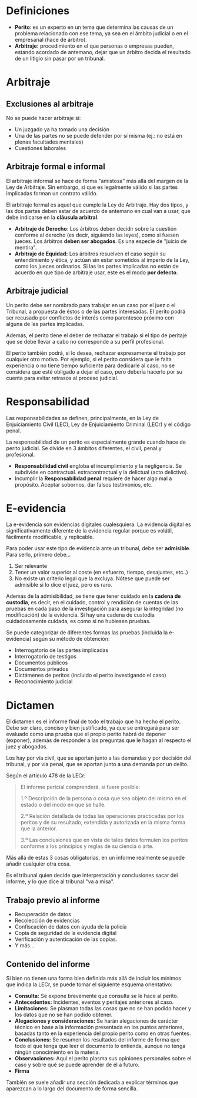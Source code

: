 # Definiciones

- **Perito**: es un experto en un tema que determina las causas de un problema relacionado con ese tema, ya sea en el ámbito judicial o en el empresarial (hace de árbitro).
- **Arbitraje:** procedimiento en el que personas o empresas pueden, estando acordado de antemano, dejar que un árbitro decida el resultado de un litigio sin pasar por un tribunal.

# Arbitraje

## Exclusiones al arbitraje

No se puede hacer arbitraje si:
- Un juzgado ya ha tomado una decisión
- Una de las partes no se puede defender por sí misma (ej.: no está en plenas facultades mentales)
- Cuestiones laborales

## Arbitraje formal e informal

El arbitraje informal se hace de forma "amistosa" más allá del margen de la Ley de Arbitraje. Sin embargo, si que es legalmente válido si las partes implicadas forman un contrato válido.

El arbitraje formal es aquel que cumple la Ley de Arbitraje. Hay dos tipos, y las dos partes deben estar de acuerdo de antemano en cual van a usar, que debe indicarse en la **cláusula arbitral**.
- **Arbitraje de Derecho**: Los árbitros deben decidir sobre la cuestión conforme al derecho (es decir, siguiendo las leyes), como si fuesen jueces. Los árbitros **deben ser abogados**. Es una especie de "juicio de mentira".
- **Arbitraje de Equidad:** Los árbitros resuelven el caso según su entendimiento y ética, y actúan sin estar sometidos al imperio de la Ley, como los jueces ordinarios. Si las las partes implicadas no están de acuerdo en que tipo de arbitraje usar, este es el modo **por defecto**.

## Arbitraje judicial

Un perito debe ser nombrado para trabajar en un caso por el juez o el Tribunal, a propuesta de éstos o de las partes interesadas. El perito podrá ser recusado por conflictos de interés como parentesco próximo con alguna de las partes implicadas.

Además, el perito tiene el deber de rechazar el trabajo si el tipo de peritaje que se debe llevar a cabo no corresponde a su perfil profesional.

El perito también podrá, si lo desea, rechazar expresamente el trabajo por cualquier otro motivo. Por ejemplo, si el perito considera que le falta experiencia o no tiene tiempo suficiente para dedicarle al caso, no se considera que esté obligado a dejar el caso, pero debería hacerlo por su cuenta para evitar retrasos al proceso judicial.

# Responsabilidad

Las responsabilidades se definen, principalmente, en la Ley de Enjuiciamiento Civil (LEC), Ley de Enjuiciamiento Criminal (LECr) y el código penal.

La responsabilidad de un perito es especialmente grande cuando hace de perito judicial. Se divide en 3 ámbitos diferentes, el civil, penal y profesional.
- **Responsabilidad civil** engloba el incumplimiento y la negligencia. Se subdivide en contractual. extracontractual y la delictual (acto delictivo).
- Incumplir la **Responsabilidad penal** requiere de hacer algo mal a propósito. Aceptar sobornos, dar falsos testimonios, etc.

# E-evidencia

La e-evidencia son evidencias digitales cualesquiera. La evidencia digital es significativamente diferente de la evidencia regular porque es volátil, fácilmente modificable, y replicable.

Para poder usar este tipo de evidencia ante un tribunal, debe ser **admisible**. Para serlo, primero debe...
1. Ser relevante
2. Tener un valor superior al coste (en esfuerzo, tiempo, desajustes, etc..)
3. No existe un criterio legal que la excluya. Nótese que puede ser admisible si lo dice el juez, pero es raro.

Además de la admisibilidad, se tiene que tener cuidado en la **cadena de custodia**, es decir, en el cuidado, control y rendición de cuentas de las pruebas en cada paso de la investigación para asegurar la integridad (no modificación) de la evidencia. Si hay una cadena de custodia cuidadosamente cuidada, es como si no hubiesen pruebas.

Se puede categorizar de diferentes formas las pruebas (incluida la e-evidencia) según su método de obtención:
- Interrogatorio de las partes implicadas
- Interrogatorio de testigos
- Documentos públicos
- Documentos privados
- Dictámenes de peritos (incluido el perito investigando el caso)
- Reconocimiento judicial

# Dictamen

El dictamen es el informe final de todo el trabajo que ha hecho el perito. Debe ser claro, conciso y bien justificado, ya que se entregará para ser evaluado como una prueba que el propio perito habrá de deponer (exponer), además de responder a las preguntas que le hagan al respecto el juez y abogados.

Los hay por vía civil, que se aportan junto a las demandas y por decisión del tribunal, y por vía penal, que se aportan junto a una demanda por un delito.

Según el artículo 478 de la LECr:
> El informe pericial comprenderá, si fuere posible:
> 
> 1.º Descripción de la persona o cosa que sea objeto del mismo en el estado o del modo en que se halle.
> 
> 2.º Relación detallada de todas las operaciones practicadas por los peritos y de su resultado, extendida y autorizada en la misma forma que la anterior.
> 
> 3.º Las conclusiones que en vista de tales datos formulen los peritos conforme a los principios y reglas de su ciencia o arte.

Más allá de estas 3 cosas obligatorias, en un informe realmente se puede añadir cualquier otra cosa.

Es el tribunal quien decide que interpretación y conclusiones sacar del informe, y lo que dice al tribunal "va a misa".

## Trabajo previo al informe

- Recuperación de datos
- Recolección de evidencias
- Confiscación de datos con ayuda de la policía
- Copia de seguridad de la evidencia digital
- Verificación y autenticación de las copias.
- Y más...

## Contenido del informe

Si bien no tienen una forma bien definida más allá de incluir los mínimos que indica la LECr, se puede tomar el siguiente esquema orientativo:
- **Consulta:** Se expone brevemente que consulta se le hace al perito.
- **Antecedentes:** Incidentes, eventos y peritajes anteriores al caso.
- **Limitaciones:** Se plasman todas las cosas que no se han podido hacer y los datos que no se han podido obtener.
- **Alegaciones y consideraciones:** Se harán alegaciones de carácter técnico en base a la información presentada en los puntos anteriores, basadas tanto en la experiencia del propio perito como en otras fuentes.
- **Conclusiones:** Se resumen los resultados del informe de forma que todo el que tenga que leer el documento lo entienda, aunque no tenga ningún conocimiento en la materia.
- **Observaciones:** Aquí el perito plasma sus opiniones personales sobre el caso y sobre qué se puede aprender de él a futuro.
- **Firma**

También se suele añadir una sección dedicada a explicar términos que aparezcan a lo largo del documento de forma sencilla.